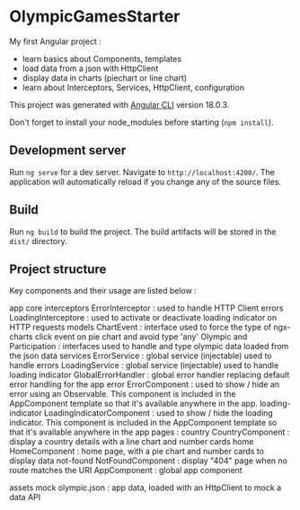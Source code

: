 # OlympicGamesStarter

My first Angular project :
- learn basics about Components, templates
- load data from a json with HttpClient
- display data in charts (piechart or line chart)
- learn about Interceptors, Services, HttpClient, configuration

This project was generated with [Angular CLI](https://github.com/angular/angular-cli) version 18.0.3.

Don't forget to install your node_modules before starting (`npm install`).

## Development server

Run `ng serve` for a dev server. Navigate to `http://localhost:4200/`. The application will automatically reload if you change any of the source files.

## Build

Run `ng build` to build the project. The build artifacts will be stored in the `dist/` directory.

## Project structure

Key components and their usage are listed below : 

app
    core
        interceptors
            ErrorInterceptor : used to handle HTTP Client errors
            LoadingInterceptore : used to activate or deactivate loading indicator on HTTP requests
        models
            ChartEvent : interface used to force the type of ngx-charts click event on pie chart and avoid type 'any'
            Olympic and Participation : interfaces used to handle and type olympic data loaded from the json data
        services
            ErrorService : global service (injectable) used to handle errors
            LoadingService : global service (injectable) used to handle loading indicator
        GlobalErrorHandler : global error handler replacing default error handling for the app
    error
        ErrorComponent : used to show / hide an error using an Observable. This component is included in the AppComponent template so that it's available anywhere in the app.
    loading-indicator
        LoadingIndicatorComponent : used to show / hide the loading indicator. This component is included in the AppComponent template so that it's available anywhere in the app
    pages :
        country
            CountryComponent : display a country details with a line chart and number cards
        home
            HomeComponent : home page, with a pie chart and number cards to display data
        not-found
            NotFoundComponent : display "404" page when no route matches the URI
    AppComponent : global app component

assets
    mock
        olympic.json : app data, loaded with an HttpClient to mock a data API